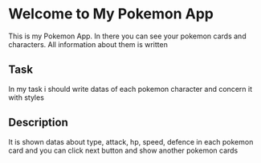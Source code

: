 # Welcome to My Pokemon App
This is my Pokemon App. In there you can see your pokemon cards and characters. All information about them is written

## Task
In my task i should write datas of each pokemon character and concern it with styles 

## Description
It is shown datas about type, attack, hp, speed, defence in each pokemon card and you can click next button and show another pokemon cards